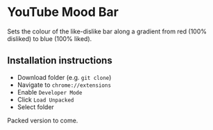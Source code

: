 # YouTube Mood Bar

Sets the colour of the like-dislike bar along a gradient from red (100% disliked) to blue (100% liked).

## Installation instructions

- Download folder (e.g. `git clone`)
- Navigate to `chrome://extensions`
- Enable `Developer Mode`
- Click `Load Unpacked`
- Select folder

Packed version to come.
